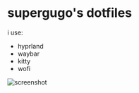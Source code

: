 # supergugo's dotfiles

i use:

* hyprland
* waybar
* kitty
* wofi

![screenshot]([sceenshot.png](https://github.com/SuperGugo/dotfiles/blob/main/screenshot.png)https://github.com/SuperGugo/dotfiles/blob/main/screenshot.png)
